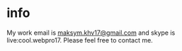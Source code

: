 # info

My work email is maksym.khv17@gmail.com and skype is live:cool.webpro17. Please feel free to contact me.
